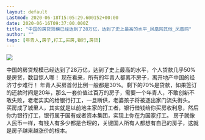 ```yaml
---
layout: default
Lastmod: 2020-06-18T15:05:29.600152+00:00
date: 2020-06-16T09:37:00.000Z
title: "中国的房贷规模已经达到了28万亿，达到了史上最高的水平_凤凰网其他_凤凰网"
author: ""
tags: [年青人,房子,打工,买房,银行,房贷]
---
```


![](https://images.weserv.nl/?url=//p1.ifengimg.com/29b92e35b2b20708/2017/51/ifengLogo300x300.jpg)

中国的房贷规模已经达到了28万亿，达到了史上最高的水平，个人贷款几乎50%是房贷，数目惊人哪！ 现在看来，所有的年青人都离不房子，离开地产中国的经济寸步难行！ 年青人买房首付比例一般都是30%。剩下的70%是贷款，如果签订的还款时间是20年，那么一套价值过百万的房子，需要一个年青人，不敢创新不敢失败，老老实实的给银行打工，一旦断供，老婆孩子将被逐出家门流失街头。 买房成了城里人，其实就是以前地主家的打工者，银行借钱给你买房收利息，然后你为银行打工，银行属于国有或者资本集团，实现上你在为国家打工。 房子就像人民币一样，有钱人有多少都是合理的，关键国人所有人都想有自己的房子，这就是房子越来越涨价的根本。

